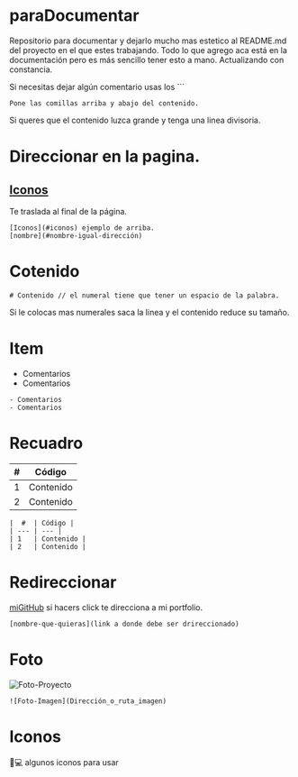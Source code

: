 # paraDocumentar

Repositorio para documentar y dejarlo mucho mas estetico al README.md del proyecto en el que estes trabajando.
Todo lo que agrego aca está en la documentación pero es más sencillo tener esto a mano.
Actualizando con constancia.

Si necesitas dejar algún comentario usas los ``` 
```
Pone las comillas arriba y abajo del contenido.
``` 

Si queres que el contenido luzca grande y tenga una linea divisoria.

# Direccionar en la pagina.

## [Iconos](#iconos) 
Te traslada al final de la página.
 ```
 [Iconos](#iconos) ejemplo de arriba.
 [nombre](#nombre-igual-dirección)
 ```

# Cotenido
```
# Contenido // el numeral tiene que tener un espacio de la palabra.
```
Si le colocas mas numerales saca la linea y el contenido reduce su tamaño.

# Item
- Comentarios
- Comentarios
```
- Comentarios
- Comentarios
```


# Recuadro
|  #  | Código |
| --- | --- |
| 1   | Contenido |
| 2   | Contenido |

```
|  #  | Código |
| --- | --- |
| 1   | Contenido |
| 2   | Contenido |
```

# Redireccionar

[miGitHub](https://github.com/megagringa) si hacers click te direcciona a mi portfolio.

``` 
[nombre-que-quieras](link a donde debe ser drireccionado)
```

# Foto

![Foto-Proyecto](https://megagringa.github.io/portTerminal/img/terminal.png)

```
![Foto-Imagen](Dirección_o_ruta_imagen)
```

# Iconos

📜💻 algunos iconos para usar
